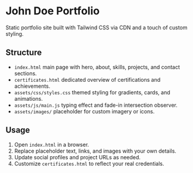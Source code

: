 # John Doe Portfolio

Static portfolio site built with Tailwind CSS via CDN and a touch of custom styling.

## Structure

- `index.html` main page with hero, about, skills, projects, and contact sections.
- `certificates.html` dedicated overview of certifications and achievements.
- `assets/css/styles.css` themed styling for gradients, cards, and animations.
- `assets/js/main.js` typing effect and fade-in intersection observer.
- `assets/images/` placeholder for custom imagery or icons.

## Usage

1. Open `index.html` in a browser.
2. Replace placeholder text, links, and images with your own details.
3. Update social profiles and project URLs as needed.
4. Customize `certificates.html` to reflect your real credentials.
